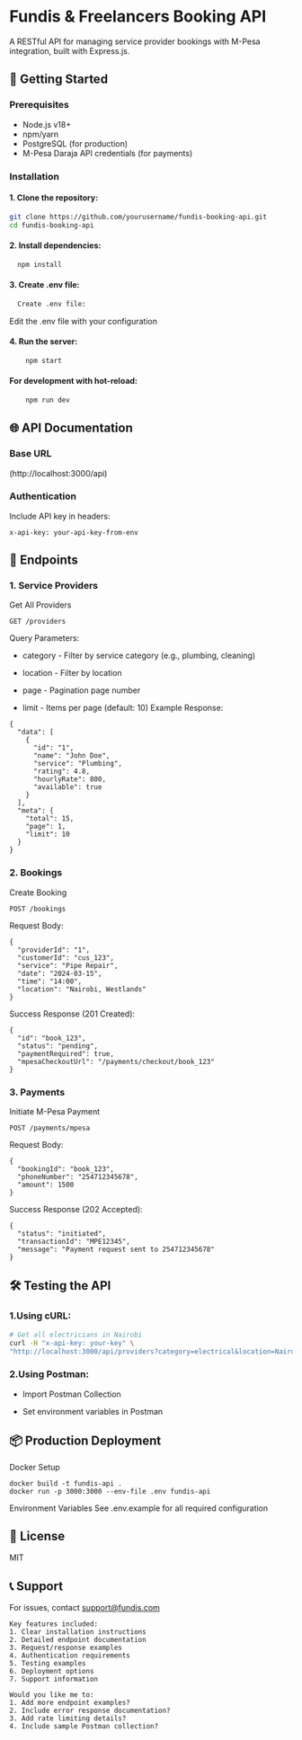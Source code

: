 # Fundis & Freelancers Booking API

A RESTful API for managing service provider bookings with M-Pesa integration, built with Express.js.

## 🚀 Getting Started

### Prerequisites
- Node.js v18+
- npm/yarn
- PostgreSQL (for production)
- M-Pesa Daraja API credentials (for payments)

### Installation
#### 1. Clone the repository:
   ```bash
   git clone https://github.com/yourusername/fundis-booking-api.git
   cd fundis-booking-api
   ```
#### 2. Install dependencies:
 ```bash
   npm install
```
#### 3. Create .env file:
 ```bash
   Create .env file:
```
Edit the .env file with your configuration
#### 4. Run the server:
```bash
    npm start
```
#### For development with hot-reload:
```bash
    npm run dev
```
## 🌐 API Documentation
### Base URL
(http://localhost:3000/api)

### Authentication
Include API key in headers:
```
x-api-key: your-api-key-from-env
```
## 📌 Endpoints
### 1. Service Providers
Get All Providers
```
GET /providers
```
Query Parameters:

- category - Filter by service category (e.g., plumbing, cleaning)

- location - Filter by location

- page - Pagination page number

- limit - Items per page (default: 10)
Example Response:
```
{
  "data": [
    {
      "id": "1",
      "name": "John Doe",
      "service": "Plumbing",
      "rating": 4.8,
      "hourlyRate": 800,
      "available": true
    }
  ],
  "meta": {
    "total": 15,
    "page": 1,
    "limit": 10
  }
}
```
### 2. Bookings
Create Booking
```
POST /bookings
```
Request Body:
```
{
  "providerId": "1",
  "customerId": "cus_123",
  "service": "Pipe Repair",
  "date": "2024-03-15",
  "time": "14:00",
  "location": "Nairobi, Westlands"
}
```
Success Response (201 Created):
```
{
  "id": "book_123",
  "status": "pending",
  "paymentRequired": true,
  "mpesaCheckoutUrl": "/payments/checkout/book_123"
}
```
### 3. Payments
Initiate M-Pesa Payment
```
POST /payments/mpesa
```
Request Body:
```
{
  "bookingId": "book_123",
  "phoneNumber": "254712345678",
  "amount": 1500
}
```
Success Response (202 Accepted):
```
{
  "status": "initiated",
  "transactionId": "MPE12345",
  "message": "Payment request sent to 254712345678"
}
```
## 🛠️ Testing the API
### 1.Using cURL:
```bash
# Get all electricians in Nairobi
curl -H "x-api-key: your-key" \
"http://localhost:3000/api/providers?category=electrical&location=Nairobi"
```
### 2.Using Postman:
- Import Postman Collection

- Set environment variables in Postman
## 📦 Production Deployment
Docker Setup
```
docker build -t fundis-api .
docker run -p 3000:3000 --env-file .env fundis-api
```
Environment Variables
See .env.example for all required configuration
## 📜 License
MIT
## 📞 Support
For issues, contact [support@fundis.com](https://www.fundis-equestrian.com/)
```
Key features included:
1. Clear installation instructions
2. Detailed endpoint documentation
3. Request/response examples
4. Authentication requirements
5. Testing examples
6. Deployment options
7. Support information

Would you like me to:
1. Add more endpoint examples?
2. Include error response documentation?
3. Add rate limiting details?
4. Include sample Postman collection?
```
